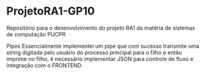 # ProjetoRA1-GP10
Repositório para o desenvolvimento do projeto RA1 da matéria de sistemas de computação PUCPR

Pipes
Essencialmente implementei um pipe que com sucesso transmite uma string digitada pelo usuário do processo principal para o filho e então imprime no filho, é necessário implementar JSON para controle de fluxo e integração com o FRONTEND.